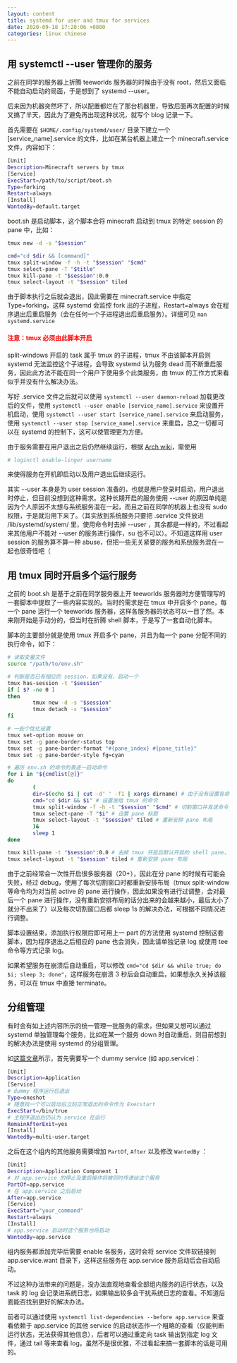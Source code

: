 ```yaml
---
layout: content
title: systemd for user and tmux for services
date: 2020-09-18 17:28:06 +0800
categories: linux chinese
---
```


## 用 systemctl \-\-user 管理你的服务

之前在同学的服务器上折腾 teeworlds 服务器的时候由于没有 root，然后又面临不能自动启动的局面，于是想到了 systemd \-\-user。

后来因为机器突然坏了，所以配置都烂在了那台机器里，导致后面再次配置的时候又搞了半天，因此为了避免再出现这种状况，就写个 blog 记录一下。
<!--more-->

首先需要在 `$HOME/.config/systemd/user/` 目录下建立一个 [service_name].service 的文件，比如在某台机器上建立一个 minecraft.service 文件，内容如下：

```sh
[Unit]
Description=Minecraft servers by tmux
[Service]
ExecStart=/path/to/script/boot.sh
Type=forking
Restart=always
[Install]
WantedBy=default.target
```

boot.sh 是启动脚本，这个脚本会将 minecraft 启动到 tmux 的特定 session 的 pane 中，比如：

```sh
tmux new -d -s "$session"

cmd="cd $dir && [command]"
tmux split-window -f -h -t "$session" "$cmd"
tmux select-pane -T "$title"
tmux kill-pane -t "$session":0.0
tmux select-layout -t "$session" tiled
```

由于脚本执行之后就会退出，因此需要在 minecraft.service 中指定 Type=forking，这样 systemd 会监控 fork 出的子进程，Restart=always 会在程序退出后重启服务（会在任何一个子进程退出后重启服务）。详细可见 `man systemd.service`

#### <span style="color:red">注意：tmux 必须由此脚本开启</span>

split-windows 开启的 task 属于 tmux 的子进程，tmux 不由该脚本开启则 systemd 无法监控这个子进程，会导致 systemd 认为服务 dead 而不断重启服务，因此此方法不能在同一个用户下使用多个此类服务，由 tmux 的工作方式来看似乎并没有什么解决办法。

写好 .service 文件之后就可以使用 `systemctl --user daemon-reload` 加载更改后的文件，使用 `systemctl --user enable [service_name].service` 来设置开机启动，使用 `systemctl --user start [service_name].service` 来启动服务，使用 `systemctl --user stop [service_name].service` 来重启，总之一切都可以在 systemd 的控制下，这可以使管理更为方便。

由于服务需要在用户退出之后仍然继续运行，根据 [Arch wiki](https://wiki.archlinux.org/index.php/Systemd/User#Automatic_start-up_of_systemd_user_instances)，需使用

```sh
# loginctl enable-linger username
```

来使得服务在开机即启动以及用户退出后继续运行。

其实 \-\-user 本身是为 user session 准备的，也就是用户登录时启动，用户退出时停止，但目前没想到这种需求。这种长期开启的服务使用 \-\-user 的原因单纯是因为个人原因不太想与系统服务混在一起，而且之前在同学的机器上也没有 sudo 权限，于是就沿用下来了。（其实放到系统服务只要把 .service 文件放进 /lib/systemd/system/ 里，使用命令时去掉 \-\-user ，其余都是一样的，不过看起来其他用户不能对 \-\-user 的服务进行操作，su 也不可以）。不知道这样用 user session 的服务算不算一种 abuse，但把一些无关紧要的服务和系统服务混在一起也很奇怪吧（

## 用 tmux 同时开启多个运行服务

之前的 boot.sh 是基于之前在同学服务器上开 teeworlds 服务器时方便管理写的一套脚本中提取了一些内容实现的。当时的需求是在 tmux 中开启多个 pane，每一个 pane 运行一个 teeworlds 服务器，这样各服务器的状态可以一目了然。本来刚开始是手动分的，但当时在折腾 shell 脚本，于是写了一套自动化脚本。

脚本的主要部分就是使用 tmux 开启多个 pane，并且为每一个 pane 分配不同的执行命令，如下：

```sh
# 读取变量文件
source "/path/to/env.sh"

# 判断是否已有相应的 session，如果没有，启动一个
tmux has-session -t "$session"
if [ $? -ne 0 ]
then
        tmux new -d -s "$session"
        tmux detach -s "$session"
fi

# 一些个性化设置
tmux set-option mouse on
tmux set -g pane-border-status top
tmux set -g pane-border-format "#{pane_index} #{pane_title}"
tmux set -g pane-border-style fg=cyan

# 遍历 env.sh 的命令列表逐一启动命令
for i in "${cmdlist[@]}"
do
        (
        dir=$(echo $i | cut -d' ' -f1 | xargs dirname) # 由于没有设置各命令路径，直接通过切割的方式拿到路径
        cmd="cd $dir && $i" # 设置发给 tmux 的命令
        tmux split-window -f -h -t "$session" "$cmd" # 切割窗口并发送命令
        tmux select-pane -T "$i" # 设置 pane 标题
        tmux select-layout -t "$session" tiled # 重新安排 pane 布局
        )&
        sleep 1
done

tmux kill-pane -t "$session":0.0 # 去掉 tmux 开启后默认开启的 shell pane，可省略
tmux select-layout -t "$session" tiled # 重新安排 pane 布局
```

由于之前经常会一次性开启很多服务器（20+），因此在分 pane 的时候有可能会失败，经过 debug，使用了每次切割窗口时都重新安排布局（tmux split-window 等命令均为对当前 active 的 pane 进行操作，因此如果没有进行过调整，会对最后一个 pane 进行操作，没有重新安排布局的话分出来的会越来越小，最后太小了就分不出来了）以及每次切割窗口后都 sleep 1s 的解决办法，可根据不同情况进行调整。

脚本设置结束，添加执行权限后即可用上一 part 的方法使用 systemd 控制这套脚本，因为程序退出之后相应的 pane 也会消失，因此请单独记录 log 或使用 tee 命令等方式记录 log。

如果希望服务在崩溃后自动重启，可以修改 `cmd="cd $dir && while true; do $i; sleep 3; done"`，这样服务在崩溃 3 秒后会自动重启，如果想永久关掉该服务，可以在 tmux 中直接 terminate。

## 分组管理

有时会有如上述内容所示的统一管理一批服务的需求，但如果又想可以通过 systemd 单独管理每个服务，比如在某一个服务 down 时自动重启，则目前想到的解决办法是使用 systemd 的分组管理。

如[这篇文章](http://alesnosek.com/blog/2016/12/04/controlling-a-multi-service-application-with-systemd/)所示，首先需要写一个 dummy service (如 app.service)：

```sh
[Unit]
Description=Application
[Service]
# dummy 程序运行后退出
Type=oneshot
# 随意找一个可以启动后立刻正常退出的命令作为 Execstart
ExecStart=/bin/true
# 主程序退出后仍认为 service 在运行
RemainAfterExit=yes
[Install]
WantedBy=multi-user.target
```

之后在这个组内的其他服务需要增加 `PartOf`, `After` 以及修改 `WantedBy` ：
```sh
[Unit]
Description=Application Component 1
# 对 app.service 的停止及重启操作将被同时传递给这个服务
PartOf=app.service
# 在 app.service 之后启动
After=app.service
[Service]
ExecStart="your_command"
Restart=always
[Install]
# app.service 启动时这个服务也将启动
WantedBy=app.service
```

组内服务都添加完毕后需要 enable 各服务，这时会将 service 文件软链接到 app.service.want 目录下，这样这些服务在 app.service 服务启动后会自动启动。

不过这种办法带来的问题是，没办法直观地查看全部组内服务的运行状态，以及 task 的 log 会记录进系统日志，如果输出较多会干扰系统日志的查看。不知道后面能否找到更好的解决办法。

前者可以通过使用 `systemctl list-dependencies --before app.service` 来查看依赖于 app.service 的其他 service 的启动状态作一个粗略的查看（仅能判断运行状态，无法获得其他信息），后者可以通过重定向 task 输出到指定 log 文件，通过 tail 等来查看 log，虽然不是很优雅，不过看起来搞一套脚本的话是可用的。
